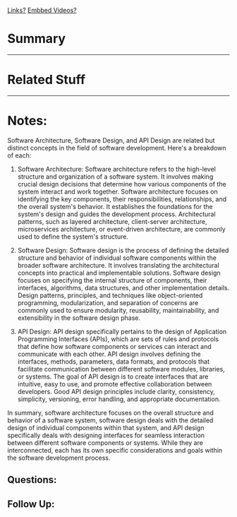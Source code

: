 [Links?](#)
[Embbed Videos?](#)
# Summary

----
# Related Stuff

----
# Notes:
Software Architecture, Software Design, and API Design are related but distinct concepts in the field of software development. Here's a breakdown of each:

1. Software Architecture:
Software architecture refers to the high-level structure and organization of a software system. It involves making crucial design decisions that determine how various components of the system interact and work together. Software architecture focuses on identifying the key components, their responsibilities, relationships, and the overall system's behavior. It establishes the foundations for the system's design and guides the development process. Architectural patterns, such as layered architecture, client-server architecture, microservices architecture, or event-driven architecture, are commonly used to define the system's structure.

2. Software Design:
Software design is the process of defining the detailed structure and behavior of individual software components within the broader software architecture. It involves translating the architectural concepts into practical and implementable solutions. Software design focuses on specifying the internal structure of components, their interfaces, algorithms, data structures, and other implementation details. Design patterns, principles, and techniques like object-oriented programming, modularization, and separation of concerns are commonly used to ensure modularity, reusability, maintainability, and extensibility in the software design phase.

3. API Design:
API design specifically pertains to the design of Application Programming Interfaces (APIs), which are sets of rules and protocols that define how software components or services can interact and communicate with each other. API design involves defining the interfaces, methods, parameters, data formats, and protocols that facilitate communication between different software modules, libraries, or systems. The goal of API design is to create interfaces that are intuitive, easy to use, and promote effective collaboration between developers. Good API design principles include clarity, consistency, simplicity, versioning, error handling, and appropriate documentation.

In summary, software architecture focuses on the overall structure and behavior of a software system, software design deals with the detailed design of individual components within that system, and API design specifically deals with designing interfaces for seamless interaction between different software components or systems. While they are interconnected, each has its own specific considerations and goals within the software development process.

## Questions:

## Follow Up:
